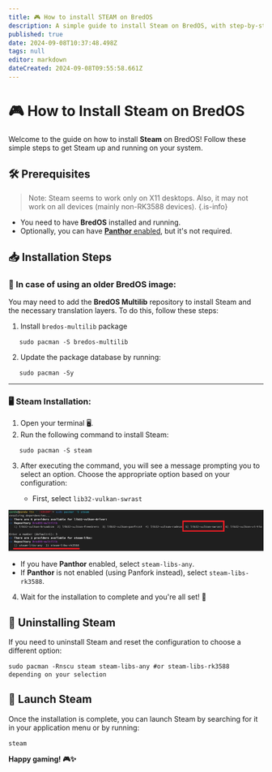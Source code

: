 ```yaml
---
title: 🎮 How to install STEAM on BredOS
description: A simple guide to install Steam on BredOS, with step-by-step instructions for both Panthor-enabled and non-Panthor configurations.
published: true
date: 2024-09-08T10:37:48.498Z
tags: null
editor: markdown
dateCreated: 2024-09-08T09:55:58.661Z
---
```


# 🎮 How to Install Steam on BredOS

Welcome to the guide on how to install **Steam** on BredOS! Follow these simple steps to get Steam up and running on your system.

## 🛠️ Prerequisites

> Note: Steam seems to work only on X11 desktops. Also, it may not work on all devices (mainly non-RK3588 devices).
> {.is-info}

- You need to have **BredOS** installed and running.
- Optionally, you can have [**Panthor** enabled](/en/how-to/how-to-setup-panthor), but it's not required.

## 📥 Installation Steps

### 🔄 In case of using an older BredOS image:

You may need to add the **BredOS Multilib** repository to install Steam and the necessary translation layers. To do this, follow these steps:

1. Install `bredos-multilib` package

```
   sudo pacman -S bredos-multilib
```

2. Update the package database by running:

```
   sudo pacman -Sy
```

---

### 🖥️ Steam Installation:

1. Open your terminal 🖥️.
2. Run the following command to install Steam:

```
   sudo pacman -S steam
```

3. After executing the command, you will see a message prompting you to select an option. Choose the appropriate option based on your configuration:

   - First, select `lib32-vulkan-swrast`

![steam\_libs\_selection.png](/steam_libs_selection.png)

- If you have **Panthor** enabled, select `steam-libs-any`.
- If **Panthor** is not enabled (using Panfork instead), select `steam-libs-rk3588`.

4. Wait for the installation to complete and you're all set! 🎉

## 🔄 Uninstalling Steam

If you need to uninstall Steam and reset the configuration to choose a different option:

```
sudo pacman -Rnscu steam steam-libs-any #or steam-libs-rk3588 depending on your selection
```

## 🚀 Launch Steam

Once the installation is complete, you can launch Steam by searching for it in your application menu or by running:

```
steam
```

**Happy gaming! 🎮✨**
